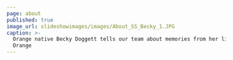 ```yaml
---
page: about
published: true
image_url: slideshowimages/images/About_SS_Becky_1.JPG
caption: >-
  Orange native Becky Doggett tells our team about memories from her life in
  Orange
---
```

